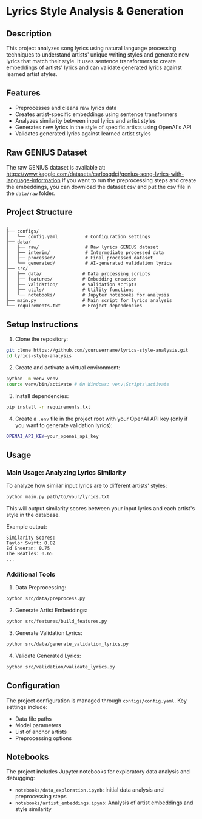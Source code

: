 # Lyrics Style Analysis & Generation

## Description

This project analyzes song lyrics using natural language processing techniques to understand artists' unique writing styles and generate new lyrics that match their style. It uses sentence transformers to create embeddings of artists' lyrics and can validate generated lyrics against learned artist styles.

## Features

- Preprocesses and cleans raw lyrics data
- Creates artist-specific embeddings using sentence transformers
- Analyzes similarity between input lyrics and artist styles
- Generates new lyrics in the style of specific artists using OpenAI's API
- Validates generated lyrics against learned artist styles

## Raw GENIUS Dataset

The raw GENIUS dataset is available at: https://www.kaggle.com/datasets/carlosgdcj/genius-song-lyrics-with-language-information
If you want to run the preprocessing steps and create the embeddings, you can download the dataset csv and put the csv file in the `data/raw` folder.

## Project Structure
```
.
├── configs/
│   └── config.yaml          # Configuration settings
├── data/
│   ├── raw/                 # Raw lyrics GENIUS dataset
│   ├── interim/             # Intermediate processed data
│   ├── processed/           # Final processed dataset
│   └── generated/           # AI-generated validation lyrics
├── src/
│   ├── data/               # Data processing scripts
│   ├── features/           # Embedding creation
│   ├── validation/         # Validation scripts
│   ├── utils/              # Utility functions
│   └── notebooks/          # Jupyter notebooks for analysis
├── main.py                 # Main script for lyrics analysis
└── requirements.txt        # Project dependencies
```

## Setup Instructions

1. Clone the repository:

```bash
git clone https://github.com/yourusername/lyrics-style-analysis.git
cd lyrics-style-analysis
```

2. Create and activate a virtual environment:

```bash
python -m venv venv
source venv/bin/activate # On Windows: venv\Scripts\activate
```

3. Install dependencies:

```bash
pip install -r requirements.txt
```

4. Create a `.env` file in the project root with your OpenAI API key (only if you want to generate validation lyrics):

```bash
OPENAI_API_KEY=your_openai_api_key
```

## Usage

### Main Usage: Analyzing Lyrics Similarity

To analyze how similar input lyrics are to different artists' styles:

```bash
python main.py path/to/your/lyrics.txt
```

This will output similarity scores between your input lyrics and each artist's style in the database.

Example output:
```
Similarity Scores:
Taylor Swift: 0.82
Ed Sheeran: 0.75
The Beatles: 0.65
...
```

### Additional Tools

1. Data Preprocessing:

```bash
python src/data/preprocess.py
```

2. Generate Artist Embeddings:

```bash
python src/features/build_features.py
```

3. Generate Validation Lyrics:

```bash
python src/data/generate_validation_lyrics.py
```

4. Validate Generated Lyrics:

```bash
python src/validation/validate_lyrics.py
```

## Configuration

The project configuration is managed through `configs/config.yaml`. Key settings include:

- Data file paths
- Model parameters
- List of anchor artists
- Preprocessing options

## Notebooks

The project includes Jupyter notebooks for exploratory data analysis and debugging:

- `notebooks/data_exploration.ipynb`: Initial data analysis and preprocessing steps
- `notebooks/artist_embeddings.ipynb`: Analysis of artist embeddings and style similarity
